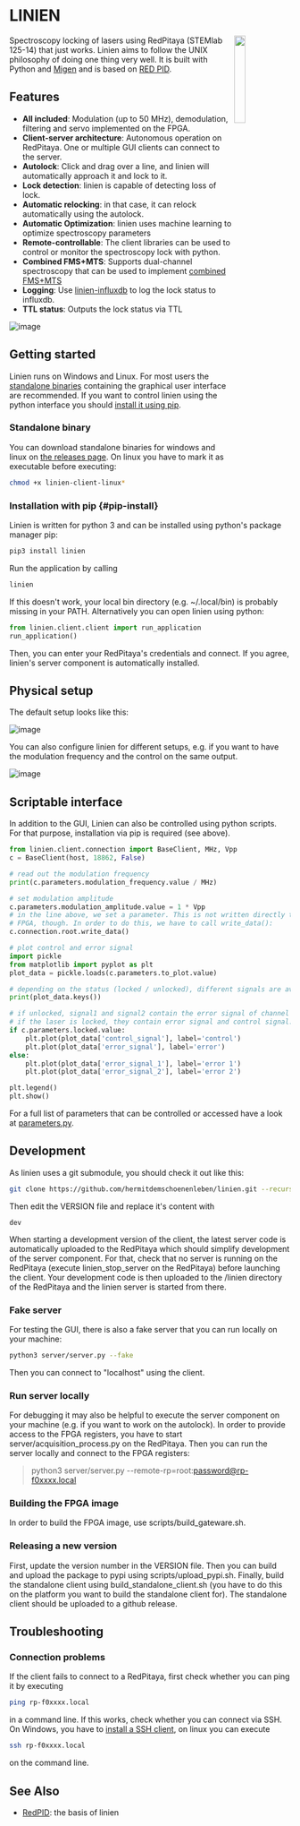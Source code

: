 LINIEN
======

<img align="right" src="https://raw.githubusercontent.com/hermitdemschoenenleben/linien/master/icon.png" width="20%">

Spectroscopy locking of lasers using RedPitaya (STEMlab 125-14) that
just works. Linien aims to follow the UNIX philosophy of doing one thing
very well. It is built with Python and
[Migen](https://github.com/m-labs/migen) and is based on [RED
PID](https://github.com/quartiq/redpid).

Features
--------

-   **All included**: Modulation (up to 50 MHz), demodulation, filtering
    and servo implemented on the FPGA.
-   **Client-server architecture**: Autonomous operation on RedPitaya.
    One or multiple GUI clients can connect to the server.
-   **Autolock**: Click and drag over a line, and linien will
    automatically approach it and lock to it.
-   **Lock detection**: linien is capable of detecting loss of lock.
-   **Automatic relocking**: in that case, it can relock automatically
    using the autolock.
-   **Automatic Optimization**: linien uses machine learning to optimize
    spectroscopy parameters
-   **Remote-controllable**: The client libraries can be used to control
    or monitor the spectroscopy lock with python.
-   **Combined FMS+MTS**: Supports dual-channel spectroscopy that can be
    used to implement [combined
    FMS+MTS](https://arxiv.org/pdf/1701.01918.pdf)
-   **Logging**: Use
    [linien-influxdb](https://github.com/hermitdemschoenenleben/linien-influxdb)
    to log the lock status to influxdb.
-   **TTL status**: Outputs the lock status via TTL

![image](https://raw.githubusercontent.com/hermitdemschoenenleben/linien/master/screencast.gif)

Getting started
---------------

Linien runs on Windows and Linux. For most users the [standalone
binaries](#standalone-binary) containing the graphical user interface
are recommended. If you want to control linien using the python
interface you should [install it using pip](#pip-install).

### Standalone binary

You can download standalone binaries for windows and linux on [the
releases
page](https://github.com/hermitdemschoenenleben/linien/releases). On
linux you have to mark it as executable before executing:

```bash
chmod +x linien-client-linux*
```

### Installation with pip {#pip-install}

Linien is written for python 3 and can be installed using python\'s
package manager pip:

```bash
pip3 install linien
```

Run the application by calling

```bash
linien
```

If this doesn\'t work, your local bin directory (e.g. \~/.local/bin) is
probably missing in your PATH. Alternatively you can open linien using
python:

```python
from linien.client.client import run_application
run_application()
```

Then, you can enter your RedPitaya\'s credentials and connect. If you
agree, linien\'s server component is automatically installed.

Physical setup
--------------

The default setup looks like this:

![image](https://raw.githubusercontent.com/hermitdemschoenenleben/linien/master/setup.png)

You can also configure linien for different setups, e.g. if you want to
have the modulation frequency and the control on the same output.

![image](https://raw.githubusercontent.com/hermitdemschoenenleben/linien/master/explain-pins.png)

Scriptable interface
--------------------

In addition to the GUI, Linien can also be controlled using python
scripts. For that purpose, installation via pip is required (see above).

```python
from linien.client.connection import BaseClient, MHz, Vpp
c = BaseClient(host, 18862, False)

# read out the modulation frequency
print(c.parameters.modulation_frequency.value / MHz)

# set modulation amplitude
c.parameters.modulation_amplitude.value = 1 * Vpp
# in the line above, we set a parameter. This is not written directly to the
# FPGA, though. In order to do this, we have to call write_data():
c.connection.root.write_data()

# plot control and error signal
import pickle
from matplotlib import pyplot as plt
plot_data = pickle.loads(c.parameters.to_plot.value)

# depending on the status (locked / unlocked), different signals are available
print(plot_data.keys())

# if unlocked, signal1 and signal2 contain the error signal of channel 1 and 2
# if the laser is locked, they contain error signal and control signal.
if c.parameters.locked.value:
    plt.plot(plot_data['control_signal'], label='control')
    plt.plot(plot_data['error_signal'], label='error')
else:
    plt.plot(plot_data['error_signal_1'], label='error 1')
    plt.plot(plot_data['error_signal_2'], label='error 2')

plt.legend()
plt.show()
```

For a full list of parameters that can be controlled or accessed have a
look at
[parameters.py](https://github.com/hermitdemschoenenleben/linien/blob/master/linien/server/parameters.py).

Development
-----------

As linien uses a git submodule, you should check it out like this:

```bash
git clone https://github.com/hermitdemschoenenleben/linien.git --recursive
```

Then edit the VERSION file and replace it\'s content with

``` {.sourceCode .}
dev
```

When starting a development version of the client, the latest server
code is automatically uploaded to the RedPitaya which should simplify
development of the server component. For that, check that no server is
running on the RedPitaya (execute linien\_stop\_server on the RedPitaya)
before launching the client. Your development code is then uploaded to
the /linien directory of the RedPitaya and the linien server is started
from there.

### Fake server

For testing the GUI, there is also a fake server that you can run
locally on your machine:

```bash
python3 server/server.py --fake
```

Then you can connect to \"localhost\" using the client.

### Run server locally

For debugging it may also be helpful to execute the server component on
your machine (e.g. if you want to work on the autolock). In order to
provide access to the FPGA registers, you have to start
server/acquisition\_process.py on the RedPitaya. Then you can run the
server locally and connect to the FPGA registers:

> python3 server/server.py \--remote-rp=root:<password@rp-f0xxxx.local>

### Building the FPGA image

In order to build the FPGA image, use scripts/build\_gateware.sh.

### Releasing a new version

First, update the version number in the VERSION file. Then you can build
and upload the package to pypi using scripts/upload\_pypi.sh. Finally,
build the standalone client using build\_standalone\_client.sh (you have
to do this on the platform you want to build the standalone client for).
The standalone client should be uploaded to a github release.

Troubleshooting
---------------

### Connection problems

If the client fails to connect to a RedPitaya, first check whether you
can ping it by executing

```bash
ping rp-f0xxxx.local
```

in a command line. If this works, check whether you can connect via SSH.
On Windows, you have to [install a SSH client](https://www.putty.org),
on linux you can execute

```bash
ssh rp-f0xxxx.local
```

on the command line.

See Also
--------

-   [RedPID](https://github.com/quartiq/redpid): the basis of linien
